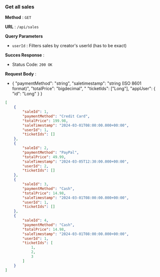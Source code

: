 ### Get  all sales

**Method** : `GET`

**URL** : `/api/sales`

**Query Parameters**

- `userId` : Filters sales by creator's userId (has to be exact)

**Succes Response** :

- Status Code: `200 OK`

**Request Body** : 

- { "paymentMethod": "string", "saletimestamp": "string (ISO 8601 format)", "totalPrice": "bigdecimal", "
"ticketIds": ["Long"], "appUser": { "id": "Long" } }

```json
[
    {
        "saleId": 1,
        "paymentMethod": "Credit Card",
        "totalPrice": 199.98,
        "saleTimestamp": "2024-03-01T08:00:00.000+00:00",
        "userId": 1,
        "ticketIds": []
    },
    {
        "saleId": 2,
        "paymentMethod": "PayPal",
        "totalPrice": 49.99,
        "saleTimestamp": "2024-03-05T12:30:00.000+00:00",
        "userId": 2,
        "ticketIds": []
    },
    {
        "saleId": 3,
        "paymentMethod": "Cash",
        "totalPrice": 14.98,
        "saleTimestamp": "2024-03-01T08:00:00.000+00:00",
        "userId": 1,
        "ticketIds": []
    },
    {
        "saleId": 4,
        "paymentMethod": "Cash",
        "totalPrice": 14.98,
        "saleTimestamp": "2024-03-01T08:00:00.000+00:00",
        "userId": 1,
        "ticketIds": [
            1,
            2,
            3
        ]
    }
]
```